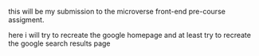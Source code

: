 this will be my submission to the microverse front-end pre-course assigment.

here i will try to recreate the google homepage and at least try to recreate the google search results page